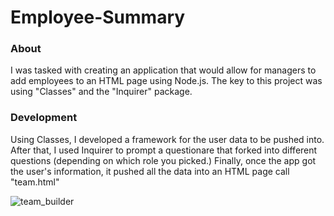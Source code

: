 # Employee-Summary


### About

I was tasked with creating an application that would allow for managers to add employees to an HTML page using Node.js. The key to this project was using "Classes" and the "Inquirer" package.

### Development

Using Classes, I developed a framework for the user data to be pushed into. After that, I used Inquirer to prompt a questionare that forked into different questions (depending on which role you picked.) Finally, once the app got the user's information, it pushed all the data into an HTML page call "team.html"


![team_builder](https://user-images.githubusercontent.com/70980600/104819494-b1ac0c00-57e2-11eb-8591-07dd316d96df.png)
